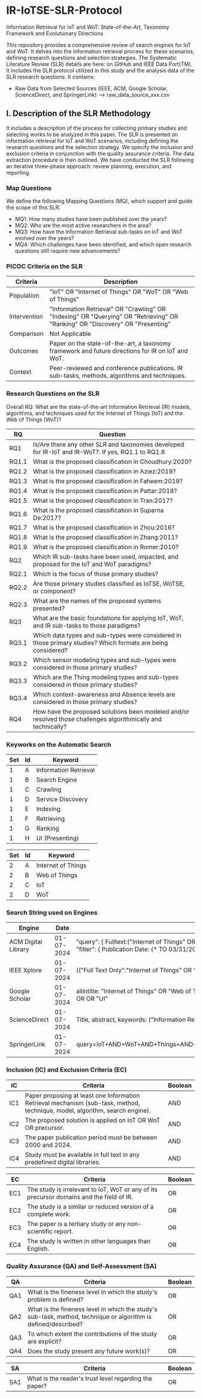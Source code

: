 # IR-IoTSE-SLR-Protocol
Information Retrieval for IoT and WoT: State-of-the-Art, Taxonomy Framework and Evolutionary Directions

This repository provides a comprehensive review of search engines for IoT and WoT. It delves into the information retrieval process for these scenarios, defining research questions and selection strategies. The Systematic Literature Review (SLR) details are here: on GitHub and IEEE Data Port(TM). It includes the SLR protocol utilized in this study and the analysis data of the SLR research questions. It contains:
* Raw Data from Selected Sources (IEEE, ACM, Google Scholar, ScienceDirect, and SpringerLink) --> raw_data_source_xxx.csv


## I. Description of the SLR Methodology
It includes a description of the process for collecting primary studies and selecting works to be analyzed in this paper. The SLR is presented on information retrieval for IoT and WoT scenarios, including defining the research questions and the selection strategy. We specify the inclusion and exclusion criteria in conjunction with the quality assurance criteria. The data extraction procedure is then outlined. We have conducted the SLR following an iterative three-phase approach: review planning, execution, and reporting. 

### Map Questions
We define the following Mapping Questions (MQ), which support and guide the scope of this SLR:
- MQ1: How many studies have been published over the years?
- MQ2: Who are the most active researchers in the area?
- MQ3: How have the Information Retrieval sub-tasks on IoT and WoT evolved over the years?
- MQ4: Which challenges have been identified, and which open research questions still require new advancements?

### PICOC Criteria on the SLR

| Criteria     | Description                                                                                                                   |
|--------------|-------------------------------------------------------------------------------------------------------------------------------|
| Population   | "IoT" OR "Internet of Things" OR "WoT" OR "Web of Things"                                                                     |
| Intervention | "Information Retrieval" OR "Crawling" OR "Indexing" OR "Querying" OR "Retrieving" OR "Ranking" OR "Discovery" OR "Presenting" |
| Comparison   | Not Applicable                                                                                                                |
| Outcomes     | Paper on the state-of-the-art, a taxonomy framework and future directions for IR on IoT and WoT.                              |
| Context      | Peer-reviewed and conference publications. IR sub-tasks, methods, algorithms and techniques.                                  |

### Research Questions on the SLR

Overall RQ: What are the state-of-the-art Information Retrieval (IR) models, algorithms, and techniques used for the Internet of Things (IoT) and the Web of Things (WoT)?

| RQ    | Question                                                                                                        |
|-------|-----------------------------------------------------------------------------------------------------------------|
| RQ1   | Is/Are there any other SLR and taxonomies developed for IR-IoT and IR-WoT?. If yes, RQ1.1 to RQ1.8              |
| RQ1.1 | What is the proposed classification in Choudhury:2020?                                                          |
| RQ1.2 | What is the proposed classification in Aziez:2019?                                                              |
| RQ1.3 | What is the proposed classification in Faheem:2019?                                                             |
| RQ1.4 | What is the proposed classification in Pattar:2018?                                                             |
| RQ1.5 | What is the proposed classification in Tran:2017?                                                               |
| RQ1.6 | What is the proposed classification in Suparna De:2017?                                                         |
| RQ1.7 | What is the proposed classification in Zhou:2016?                                                               |
| RQ1.8 | What is the proposed classification in Zhang:2011?                                                              |
| RQ1.9 | What is the proposed classification in Romer:2010?                                                              |
| RQ2   | Which IR sub-tasks have been used, impacted, and proposed for the IoT and WoT paradigms?                        |
| RQ2.1 | Which is the focus of those primary studies?                                                                    |
| RQ2.2 | Are those primary studies classified as IoTSE, WoTSE, or component?                                             |
| RQ2.3 | What are the names of the proposed systems presented?                                                           |
| RQ3 | What are the basic foundations for applying IoT, WoT, and IR sub-tasks to those paradigms?                        |
| RQ3.1 | Which data types and sub-types were considered in those primary studies? Which formats are being considered?    |
| RQ3.2 | Which sensor modeling types and sub-types were considered in those primary studies?                             |
| RQ3.3 | Which are the Thing modeling types and sub-types considered in those primary studies?                           |
| RQ3.4 | Which context-awareness and Absence levels are considered in those primary studies?                             |
| RQ4 | How have the proposed solutions been modeled and/or resolved those challenges algorithmically and technically?    |

### Keyworks on the Automatic Search

| Set | Id | Keyword               |
|-----|----|-----------------------|
|   1 | A  | Information Retrieval |
|   1 | B  | Search Engine         |
|   1 | C  | Crawling              |
|   1 | D  | Service Discovery     |
|   1 | E  | Indexing              |
|   1 | F  | Retrieving            |
|   1 | G  | Ranking               |
|   1 | H  | UI (Presenting)       |

| Set | Id | Keyword               |
|-----|----|--------------------   |
|   2 | A  | Internet of Things    |
|   2 | B  | Web of Things         |
|   2 | C  | IoT                   |
|   2 | D  | WoT                   |

### Search String used on Engines

| Engine              | Date       | Query                                                                                                                                                                                                                                                                                  | Annex     |
|---------------------|------------|----------------------------------------------------------------------------------------------------------------------------------------------------------------------------------------------------------------------------------------------------------------------------------------|-----------|
| ACM Digital Library | 01-07-2024 | "query": { Fulltext:("Internet of Things" OR "Web of Things" OR "IoT" OR "WoT") AND Abstract:("Information Retrieval" OR "Search Engine" OR "Crawling" OR "Service Discovery" OR "Indexing" OR "Ranking" OR "UI") } "filter": { Publication Date: (* TO 03/31/2022), ACM Content: DL } | Annex 1.1 |
| IEEE Xplore         | 01-07-2024 | (("Full Text Only":"Internet of Things" OR "Web of Things" OR "IoT" OR "WoT") AND ("Abstract":"Information Retrieval" OR "Search Engine" OR "Crawling" OR "Service Discovery" OR "Indexing" OR "Ranking" OR "UI"))                                                                     | Annex 1.2 |
| Google Scholar      | 01-07-2024 | allintitle: "Internet of Things" OR "Web of Things" OR "IoT" OR "WoT" "Information Retrieval" OR OR OR "Search Engine" OR OR OR "Crawling" OR OR OR "Service Discovery" OR OR OR "Indexing" OR OR OR "Ranking" OR OR OR "UI"                                                           | Annex 1.3 |
| ScienceDirect       | 01-07-2024 | Title, abstract, keywords: ("Information Retrieval" OR "Search Engine" OR "Crawling" OR "Indexing" OR "Ranking") AND ("Internet of Things" OR "Web of Things" OR "IoT" OR "WoT")                                                                                                       | Annex 1.4 |
| SpringerLink        | 01-07-2024 | query=IoT+AND+WoT+AND+Things+AND+Internet+AND+Web+AND+%28Information+OR+Retrieval+OR+Search+OR+Engine+OR+Crawling+OR+Indexing+OR+Ranking+OR+IoT+OR+WoT+OR+Things+OR+Internet+OR+Web                                                                                                    | Annex 1.5 |

### Inclusion (IC) and Exclusion Criteria (EC)

| IC  | Criteria                                                                                                                     | Boolean |
|-----|------------------------------------------------------------------------------------------------------------------------------|---------|
| IC1 | Paper proposing at least one Information Retrieval mechanism (sub-task, method, technique, model, algorithm, search engine). | AND     |
| IC2 | The proposed solution is applied on IoT OR WoT OR precursor.                                                                 | AND     |
| IC3 | The paper publication period must be between 2000 and 2024.                                                                  | AND     |
| IC4 | Study must be available in full text in any predefined digital libraries.                                                    | AND     |

| EC  | Criteria                                                                                 | Boolean |
|-----|------------------------------------------------------------------------------------------|---------|
| EC1 | The study is irrelevant to IoT, WoT or any of its precursor domains and the field of IR. | OR      |
| EC2 | The study is a similar or reduced version of a complete work.                            | OR      |
| EC3 | The paper is a tertiary study or any non-scientific report.                              | OR      |
| EC4 | The study is written in other languages than English.                                    | OR      |

### Quality Assurance (QA) and Self-Assessment (SA)

| QA  | Criteria                                                                                                       | Boolean |
|-----|----------------------------------------------------------------------------------------------------------------|---------|
| QA1 | What is the fineness level in which the study's problem is defined?                                            | OR      |
| QA2 | What is the fineness level in which the study's sub-task, method, technique or algorithm is defined/described? | OR      |
| QA3 | To which extent the contributions of the study are explicit?                                                   | OR      |
| QA4 | Does the study present any future work(s)?                                                                     | OR      |

| SA  | Criteria                                              | Boolean |
|-----|-------------------------------------------------------|---------|
| SA1 | What is the reader's trust level regarding the paper? | OR      |

